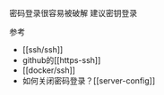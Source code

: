 密码登录很容易被破解
建议密钥登录

参考
- [[ssh/ssh]]
- github的[[https-ssh]]
- [[docker/ssh]]
- 如何关闭密码登录？[[server-config]]